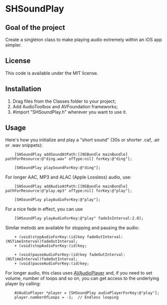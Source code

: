 # SHSoundPlay

## Goal of the project

Create a singleton class to make playing audio extremely within an iOS app simpler.

## License

This code is available under the MIT license.

## Installation

1. Drag files from the Classes folder to your project;
2. Add AudioToolbox and AVFoundation frameworks;
3. \#import "SHSoundPlay.h" wherever you want to use it.

## Usage

Here's how you initialize and play a "short sound" (30s or shorter .caf, .air or .wav snippets):

```
	[SHSoundPlay addSoundAtPath:[[NSBundle mainBundle] pathForResource:@"ding.wav" ofType:nil] forKey:@"ding"];

	[SHSoundPlay playSoundForKey:@"ding"];
```

For longer AAC, MP3 and ALAC (Apple Lossless) audio, use:

```    
    [SHSoundPlay addAudioAtPath:[[NSBundle mainBundle] pathForResource:@"play.mp3" ofType:nil] forKey:@"play"];
    
    [SHSoundPlay playAudioForKey:@"play"];
```
 
For a nice fede in effect, you can use

```
	[SHSoundPlay playAudioForKey:@"play" fadeInInterval:2.0];
```
Similar metods are available for stopping and pausing the audio:

```
	+ (void)stopAudioForKey:(id)key fadeOutInterval:(NSTimeInterval)fadeOutInterval;
	+ (void)stopAudioForKey:(id)key;
	
	+ (void)pauseAudioForKey:(id)key fadeOutInterval:(NSTimeInterval)fadeOutInterval;
	+ (void)pauseAudioForKey:(id)key;
```

For longer audio, this class uses [AVAudioPlayer](http://developer.apple.com/library/ios/#DOCUMENTATION/AVFoundation/Reference/AVAudioPlayerClassReference/Reference/Reference.html) and, if you need to set volume, number of loops and so on, you can get access to the underlying player by calling: 

```    
    AVAudioPlayer *player = [SHSoundPlay audioPlayerForKey:@"play"];
    player.numberOfLoops = -1;  // Endless looping
```